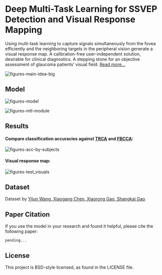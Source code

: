 # Deep Multi-Task Learning for SSVEP Detection and Visual Response Mapping

Using multi-task learning to capture signals simultaneously from the fovea efficiently and the neighboring targets in the peripheral vision generate a visual response map. A calibration-free user-independent solution, desirable for clinical diagnostics. A stepping stone for an objective assessment of glaucoma patients’ visual field. [Read more...](https://jinglescode.github.io/ssvep-multi-task-learning/)

![figures-main-idea-big](https://user-images.githubusercontent.com/1694368/91680983-9caa4580-eb7f-11ea-8bfd-50e0705c141d.jpg)

## Model

![figures-model](https://user-images.githubusercontent.com/1694368/91679200-2ce58c00-eb7a-11ea-82a3-1df6ef6aee24.png)

![figures-mtl-module](https://user-images.githubusercontent.com/1694368/91679765-cb262180-eb7b-11ea-9417-64af2d3f0292.png)

## Results

#### Compare classification accuracies against [TRCA](https://www.sciencedirect.com/science/article/pii/S105381191200852X) and [FBCCA](https://iopscience.iop.org/article/10.1088/1741-2560/12/4/046008/meta):

![figures-acc-by-subjects](https://user-images.githubusercontent.com/1694368/92562604-d29aa880-f2a8-11ea-9d4d-9d99236e88d7.png)

#### Visual response map:

![figures-test_visuals](https://user-images.githubusercontent.com/1694368/91679148-10495400-eb7a-11ea-8f77-27a133203dd0.png)

## Dataset

Dataset by [Yijun Wang, Xiaogang Chen, Xiaorong Gao, Shangkai Gao](https://ieeexplore.ieee.org/document/7740878).

## Paper Citation

If you use the model in your research and found it helpful, please cite the following paper:

```
pending...
```

## License

This project is BSD-style licensed, as found in the LICENSE file.
